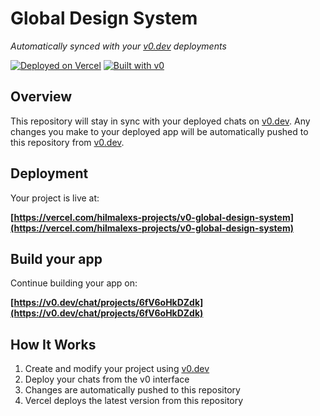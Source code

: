 # Global Design System

*Automatically synced with your [v0.dev](https://v0.dev) deployments*

[![Deployed on Vercel](https://img.shields.io/badge/Deployed%20on-Vercel-black?style=for-the-badge&logo=vercel)](https://vercel.com/hilmalexs-projects/v0-global-design-system)
[![Built with v0](https://img.shields.io/badge/Built%20with-v0.dev-black?style=for-the-badge)](https://v0.dev/chat/projects/6fV6oHkDZdk)

## Overview

This repository will stay in sync with your deployed chats on [v0.dev](https://v0.dev).
Any changes you make to your deployed app will be automatically pushed to this repository from [v0.dev](https://v0.dev).

## Deployment

Your project is live at:

**[https://vercel.com/hilmalexs-projects/v0-global-design-system](https://vercel.com/hilmalexs-projects/v0-global-design-system)**

## Build your app

Continue building your app on:

**[https://v0.dev/chat/projects/6fV6oHkDZdk](https://v0.dev/chat/projects/6fV6oHkDZdk)**

## How It Works

1. Create and modify your project using [v0.dev](https://v0.dev)
2. Deploy your chats from the v0 interface
3. Changes are automatically pushed to this repository
4. Vercel deploys the latest version from this repository
